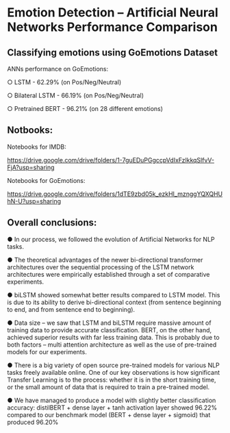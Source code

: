 # Emotion Detection – Artificial Neural Networks Performance Comparison

## Classifying emotions using GoEmotions Dataset

ANNs performance on GoEmotions:

○ LSTM - 62.29% (on Pos/Neg/Neutral)

○ Bilateral LSTM - 66.19% (on Pos/Neg/Neutral)

○ Pretrained BERT - 96.21% (on 28 different emotions)

## Notbooks:

Notebooks for IMDB:

https://drive.google.com/drive/folders/1-7guEDuPGgccpVdIxFzlkkqSlfvV-FjA?usp=sharing

Notebooks for GoEmotions:

https://drive.google.com/drive/folders/1dTE9zbd05k_ezkHI_mznggYQXQHUhN-U?usp=sharing

## Overall conclusions:

● In our process, we followed the evolution of Artificial Networks for NLP tasks.

● The theoretical advantages of the newer bi-directional transformer architectures over the sequential
processing of the LSTM network architectures were empirically established through a set of comparative
experiments.

● biLSTM showed somewhat better results compared to LSTM model. This is due to its ability to derive
bi-directional context (from sentence beginning to end, and from sentence end to beginning).

● Data size – we saw that LSTM and biLSTM require massive amount of training data to provide accurate
classification. BERT, on the other hand, achieved superior results with far less training data. This is probably
due to both factors – multi attention architecture as well as the use of pre-trained models for our experiments.

● There is a big variety of open source pre-trained models for various NLP tasks freely available online. One of
our key observations is how significant Transfer Learning is to the process: whether it is in the short training
time, or the small amount of data that is required to train a pre-trained model.

● We have managed to produce a model with slightly better classification accuracy: distilBERT + dense layer + tanh
activation layer showed 96.22% compared to our benchmark model (BERT + dense layer + sigmoid) that produced
96.20%
